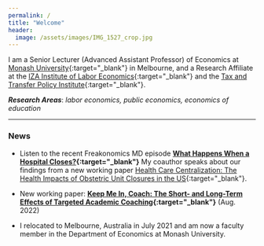 ```yaml
---
permalink: /
title: "Welcome"
header:
  image: /assets/images/IMG_1527_crop.jpg
---
```


I am a Senior Lecturer (Advanced Assistant Professor) of Economics at [Monash University](https://research.monash.edu/en/persons/stefanie-fischer){:target="_blank"} in Melbourne, and a Research Affiliate at the [IZA Institute of Labor Economics](https://www.iza.org/){:target="_blank"} and the [Tax and Transfer Policy Institute](https://taxpolicy.crawford.anu.edu.au/){:target="_blank"}.  

***Research Areas***: *labor economics, public economics, economics of education*

---

### News

- Listen to the recent Freakonomics MD episode **[What Happens When a Hospital Closes?](https://freakonomics.com/podcast/what-happens-when-a-hospital-closes/){:target="_blank"}** My coauthor speaks about our findings from a new working paper [Health Care Centralization: The Health Impacts of Obstetric Unit Closures in the US](/assets/docs/frw_reduced_form_manuscript.pdf){:target="_blank"}.

- New working paper: **[Keep Me In, Coach: The Short- and Long-Term Effects of Targeted Academic Coaching](/assets/docs/coaching_v3.pdf){:target="_blank"}** (Aug. 2022)

- I relocated to Melbourne, Australia in July 2021 and am now a faculty member in the Department of Economics at Monash University. 
